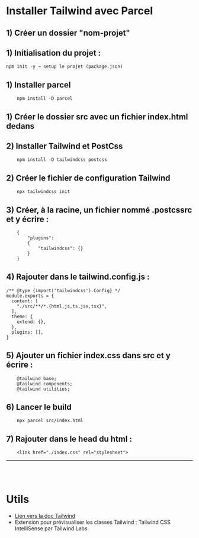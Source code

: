 # Installer Tailwind avec Parcel
## 1) Créer un dossier "nom-projet"
## 1) Initialisation du projet : 
```
npm init -y → setup le projet (package.json)
```
## 1) Installer parcel
```
    npm install -D parcel
```
## 1) Créer le dossier src avec un fichier index.html dedans

## 2) Installer Tailwind et PostCss
```
    npm install -D tailwindcss postcss
```
## 2) Créer le fichier de configuration Tailwind
```
    npx tailwindcss init
```
## 3) Créer, à la racine, un fichier nommé .postcssrc et y écrire :
```
    {
        "plugins": 
        {
            "tailwindcss": {}
        }
    }
```
## 4) Rajouter dans le tailwind.config.js :
```
/** @type {import('tailwindcss').Config} */
module.exports = {
  content: [
    "./src/**/*.{html,js,ts,jsx,tsx}",
  ],
  theme: {
    extend: {},
  },
  plugins: [],
}
```

## 5) Ajouter un fichier index.css dans src et y écrire :
```
    @tailwind base;
    @tailwind components;
    @tailwind utilities;
```

## 6) Lancer le build 
```
    npx parcel src/index.html
```

## 7) Rajouter dans le head du html :
```
    <link href="./index.css" rel="stylesheet">
```

<hr>
<br>
<br>

# Utils
* <a href="com/docs/guides/parcel">Lien vers la doc Tailwind</a>
* Extension pour prévisualiser les classes Tailwind : Tailwind CSS IntelliSense par Tailwind Labs
